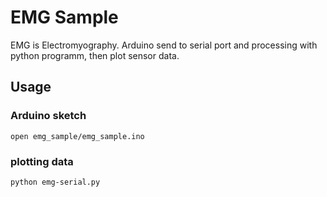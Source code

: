 # EMG Sample
EMG is Electromyography.
Arduino send to serial port and processing with python programm, then plot sensor data.

## Usage
### Arduino sketch
```
open emg_sample/emg_sample.ino
```

### plotting data
```
python emg-serial.py
```
